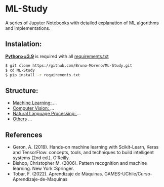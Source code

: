 # ML-Study 

A series of Jupyter Notebooks with detailed explanation of ML algorithms and implementations. 

## Instalation: 

[**Python>=3.9**](https://www.python.org/) is required with all
[requirements.txt](requirements.txt)

```bash
$ git clone https://github.com/Bruno-Moreno/ML-Study.git
$ cd ML-Study
$ pip install -r requirements.txt
```

## Structure: 
 - [Machine Learning: ](/ML) ... 
 - [Computer Vision: ](/CV) ... 
 - [Natural Language Processing: ](/NLP) ... 
 - [Others](/others) ... 

## References
 - Geron, A. (2019). Hands-on machine learning with Scikit-Learn, Keras and TensorFlow: concepts, tools, and techniques to build intelligent systems (2nd ed.). O’Reilly.
 - Bishop, Christopher M. (2006). Pattern recognition and machine learning. New York :Springer.
 - Tobar, F. (2022). Aprendizaje de Máquinas. GAMES-UChile/Curso-Aprendizaje-de-Maquinas
